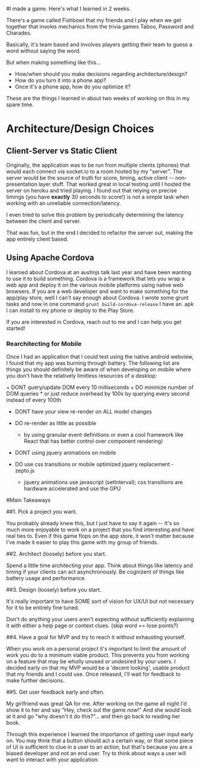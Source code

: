 #I made a game. Here's what I learned in 2 weeks.

<SLIDE>
There's a game called Fishbowl that my friends and I play when we get together that involes mechanics from the trivia games Taboo, Password and Charades.

Basically, it's team based and involves players getting their team to guess a word without saying the word.

<SLIDE>
But when making something like this...

* How/when should you make decisions regarding architecture/design?
* How do you turn it into a phone app?
* Once it's a phone app, how do you optimize it?

These are the things I learned in about two weeks of working on this in my spare time.

# Architecture/Design Choices

## Client-Server vs Static Client

Originally, the application was to be run from multiple clients (phones) that would each connect via socket.io to a room hosted by my "server". The server would be the source of truth for score, timing, active client -- non-presentation layer stuff. That worked great in local testing until I hosted the server on heroku and tried playing. I found out that relying on precise timings (you have **exactly** 30 seconds to score!) is not a simple task when working with an unreliable connection/latency.

<FRAGMENT>
I even tried to solve this problem by periodically determining the latency between the client and server.

That was fun, but in the end I decided to refactor the server out, making the app entirely client based.

## Using Apache Cordova

I learned about Cordova at an austinjs talk last year and have been wanting to use it to build something. Cordova is a framework that lets you wrap a web app and deploy it on the various mobile platforms using native web browsers. If you are a web developer and want to make something for the app/play store, well I can't say enough about Cordova. I wrote some grunt tasks and now in one command `grunt build-cordova-release` I have an .apk I can install to my phone or deploy to the Play Store.

If you are interested in Cordova, reach out to me and I can help you get started!

### Rearchitecting for Mobile

Once I had an application that I could test using the native android webview, I found that my app was burning through battery. The following list are things you should definitely be aware of when developing on mobile where you don't have the relatively limitless resources of a desktop:

<DOWN>
+ DONT query/update DOM every 10 milliseconds
+ DO minimize number of DOM queries
    * or just reduce overhead by 100x by querying every second instead of every 100th

+ DONT have your view re-render on ALL model changes
+ DO re-render as little as possible
    * by using granular event definitions or even a cool framework like React that has better control over component rendering)

+ DONT using jquery animations on mobile
+ DO use css transitions or mobile optimized jquery replacement - zepto.js
    * jquery animations use javascript (setInterval); css transitions are hardware accelerated and use the GPU

#Main Takeaways

##1. Pick a project *you* want.

You probably already knew this, but I just have to say it again -- It's so much more enjoyable to work on a project that you find interesting and have real ties to. Even if this game flops on the app store, it won't matter because I've made it easier to play this game with my group of friends.

##2. Architect (loosely) before you start.

Spend a little time architecting your app. Think about things like latency and timing if your clients can act asynchronously. Be cognizent of things like battery usage and performance.

##3. Design (loosely) before you start.

It's really important to have SOME sort of vision for UX/UI but not necessary for it to be entirely fine tuned.

Don't do anything your users aren't expecting without sufficiently explaining it with either a help page or context clues. (skip word == lose points?)

##4. Have a goal for MVP and try to reach it without exhausting yourself.

When you work on a personal project it's important to limit the amount of work you do to a minimum viable product. This prevents you from working on a feature that may be wholly unused or undesired by your users. I decided early on that my MVP would be a 'decent looking', usable product that my friends and I could use. Once released, I'll wait for feedback to make further decisions.

##5. Get user feedback early and often.

My girlfriend was great QA for me. After working on the game all night I'd show it to her and say "Hey, check out the game *now*!" And she would look at it and go "why doesn't it do this?"... and then go back to reading her book.

Through this experience I learned the importance of getting user input early on. You may think that a button should act a certain way, or that some piece of UI is sufficient to clue in a user to an action, but that's because you are a biased developer and not an end user. Try to think about ways a user will want to interact with your application.

<DEMO>